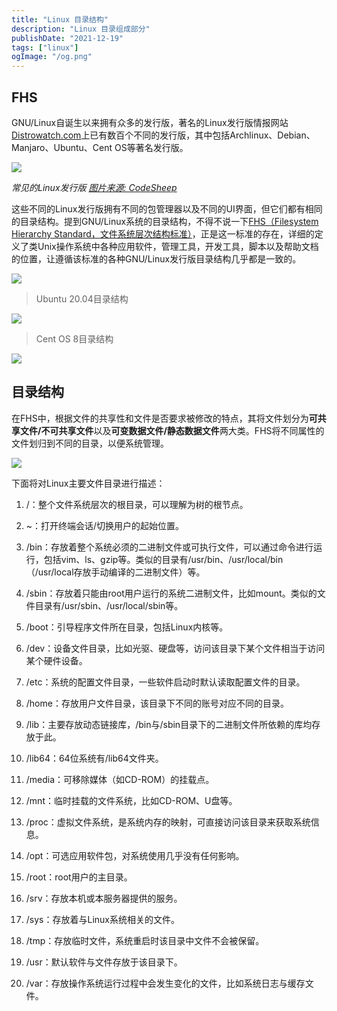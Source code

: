 ```yaml
---
title: "Linux 目录结构"
description: "Linux 目录组成部分"
publishDate: "2021-12-19"
tags: ["linux"]
ogImage: "/og.png"
---
```


## FHS

GNU/Linux自诞生以来拥有众多的发行版，著名的Linux发行版情报网站[Distrowatch.com](https://distrowatch.com/)上已有数百个不同的发行版，其中包括Archlinux、Debian、Manjaro、Ubuntu、Cent OS等著名发行版。

<img src="https://cdn.jsdelivr.net/gh/peng-yq/Gallery/202502021437014.jpeg"/>

*常见的Linux发行版 [图片来源: CodeSheep](https://b23.tv/ZL6UM9V)*

这些不同的Linux发行版拥有不同的包管理器以及不同的UI界面，但它们都有相同的目录结构。提到GNU/Linux系统的目录结构，不得不说一下[FHS（Filesystem Hierarchy Standard，文件系统层次结构标准）](https://www.pathname.com/fhs/)，正是这一标准的存在，详细的定义了类Unix操作系统中各种应用软件，管理工具，开发工具，脚本以及帮助文档的位置，让遵循该标准的各种GNU/Linux发行版目录结构几乎都是一致的。

<img src="https://cdn.jsdelivr.net/gh/peng-yq/Gallery/202502021437653.png"/>

> Ubuntu 20.04目录结构

<img src="https://cdn.jsdelivr.net/gh/peng-yq/Gallery/202502021437484.png"/>

> Cent OS 8目录结构

<img src="https://cdn.jsdelivr.net/gh/peng-yq/Gallery/202502021438232.png"/>

## 目录结构

在FHS中，根据文件的共享性和文件是否要求被修改的特点，其将文件划分为**可共享文件/不可共享文件**以及**可变数据文件/静态数据文件**两大类。FHS将不同属性的文件划归到不同的目录，以便系统管理。

<img src="https://cdn.jsdelivr.net/gh/peng-yq/Gallery/202502021438571.png"/>

下面将对Linux主要文件目录进行描述：

1. /：整个文件系统层次的根目录，可以理解为树的根节点。

2. ~：打开终端会话/切换用户的起始位置。

3. /bin：存放着整个系统必须的二进制文件或可执行文件，可以通过命令进行运行，包括vim、ls、gzip等。类似的目录有/usr/bin、/usr/local/bin（/usr/local存放手动编译的二进制文件）等。

4. /sbin：存放着只能由root用户运行的系统二进制文件，比如mount。类似的文件目录有/usr/sbin、/usr/local/sbin等。

5. /boot：引导程序文件所在目录，包括Linux内核等。

6. /dev：设备文件目录，比如光驱、硬盘等，访问该目录下某个文件相当于访问某个硬件设备。

7. /etc：系统的配置文件目录，一些软件启动时默认读取配置文件的目录。

8. /home：存放用户文件目录，该目录下不同的账号对应不同的目录。

9. /lib：主要存放动态链接库，/bin与/sbin目录下的二进制文件所依赖的库均存放于此。

10. /lib64：64位系统有/lib64文件夹。

11. /media：可移除媒体（如CD-ROM）的挂载点。

12. /mnt：临时挂载的文件系统，比如CD-ROM、U盘等。

13. /proc：虚拟文件系统，是系统内存的映射，可直接访问该目录来获取系统信息。

14. /opt：可选应用软件包，对系统使用几乎没有任何影响。

15. /root：root用户的主目录。

16. /srv：存放本机或本服务器提供的服务。

17. /sys：存放着与Linux系统相关的文件。

18. /tmp：存放临时文件，系统重启时该目录中文件不会被保留。

19. /usr：默认软件与文件存放于该目录下。

20. /var：存放操作系统运行过程中会发生变化的文件，比如系统日志与缓存文件。

    

